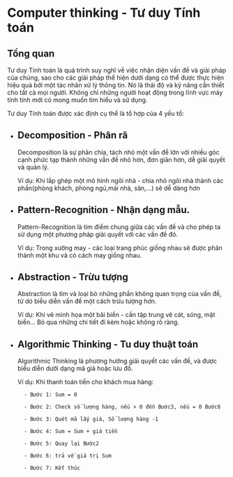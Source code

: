 # Computer thinking - Tư duy Tính toán
## Tổng quan
Tư duy Tính toán là quá trình suy nghĩ về việc nhận diện vấn đề và giải pháp của chúng, sao cho các giải pháp thể hiện dưới dạng có thể được thực hiện hiệu quả bởi một tác nhân xử lý thông tin.
Nó là thái độ và kỹ năng cần thiết cho tất cả mọi người. Không chỉ những người hoạt động trong lĩnh vực máy tính tính mới có mong muốn tìm hiểu và sử dụng.

Tư duy Tính toán được xác định cụ thể là tổ hợp của 4 yếu tố:
  - ## Decomposition - Phân rã 
       Decomposition là sự phân chia, tách nhỏ một vấn đề lớn với nhiều góc cạnh phức tạp thành những vẫn đề nhỏ hơn, đơn giản hơn, dễ giải quyết và quản lý.
       
       Ví dụ: Khi lắp ghép một mô hình ngôi nhà - chia nhỏ ngôi nhà thành các phần(phòng khách, phòng ngủ,mái nhà, sân,...) sẽ dễ dàng hơn
  - ## Pattern-Recognition - Nhận dạng mẫu.
       Pattern-Recognition là tìm điểm chung giữa các vấn đề và cho phép ta sử dụng một phương pháp giải quyết với các vấn đề đó.
       
       Ví dụ: Trong xưởng may - các loại trang phúc giống nhau sẽ được phân thành một khu và có cách may giống nhau.
  - ## Abstraction - Trừu tượng
       Abstraction là tìm và loại bỏ những phần không quan trọng của vấn đề, từ dó biễu diễn vấn đề một cách trừu tượng hơn.
       
       Ví dụ: Khi vẽ minh họa một bãi biển - cần tập trung vẽ cát, sóng, mặt biển... Bỏ qua những chi tiết đi kèm hoặc không rõ ràng.
  - ## Algorithmic Thinking - Tu duy thuật toán
       Algorithmic Thinking là phương hướng giải quyết các vấn đề, và được biểu diễn dưới dạng mã giả hoặc lưu đồ.
       
       Ví dụ: Khi thanh toán tiền cho khách mua hàng:
       
          - Bước 1: Sum = 0
          
          - Bước 2: Check số lượng hàng, nếu > 0 đến Bước3, nếu = 0 Bước6
          
          - Bước 3: Quét mã lấy giá, Số lượng hàng -1
          
          - Bước 4: Sum = Sum + giá tiền
          
          - Bước 5: Quay lại Bước2
          
          - Bước 6: trả về giá trị Sum
          
          - Bước 7: Kết thúc
